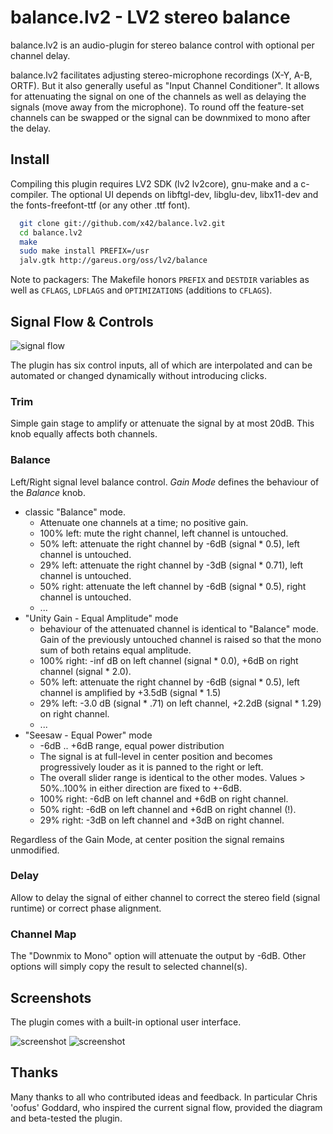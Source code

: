 balance.lv2 - LV2 stereo balance
================================

balance.lv2 is an audio-plugin for stereo balance control with
optional per channel delay.

balance.lv2 facilitates adjusting stereo-microphone recordings (X-Y, A-B, ORTF).
But it also generally useful as "Input Channel Conditioner".
It allows for attenuating the signal on one of the channels as well as
delaying the signals (move away from the microphone).
To round off the feature-set channels can be swapped or the signal can be
downmixed to mono after the delay.

Install
-------

Compiling this plugin requires LV2 SDK (lv2 lv2core), gnu-make and a c-compiler.
The optional UI depends on libftgl-dev, libglu-dev, libx11-dev and the
fonts-freefont-ttf (or any other .ttf font).

```bash
  git clone git://github.com/x42/balance.lv2.git
  cd balance.lv2
  make
  sudo make install PREFIX=/usr
  jalv.gtk http://gareus.org/oss/lv2/balance
```

Note to packagers: The Makefile honors `PREFIX` and `DESTDIR` variables as well
as `CFLAGS`, `LDFLAGS` and `OPTIMIZATIONS` (additions to `CFLAGS`).

Signal Flow & Controls
----------------------

![signal flow](https://raw.github.com/x42/balance.lv2/master/doc/signal_flow.png "Signal Flow")

The plugin has six control inputs, all of which are interpolated and can
be automated or changed dynamically without introducing clicks.

### Trim

Simple gain stage to amplify or attenuate the signal by at most 20dB.
This knob equally affects both channels.

### Balance

Left/Right signal level balance control.
*Gain Mode* defines the behaviour of the *Balance* knob.

* classic "Balance" mode.
  * Attenuate one channels at a time; no positive gain.
  * 100% left: mute the right channel, left channel is untouched.
  *  50% left: attenuate the right channel by -6dB (signal * 0.5), left channel is untouched.
  *  29% left: attenuate the right channel by -3dB (signal * 0.71), left channel is untouched.
  *  50% right: attenuate the left channel by -6dB (signal * 0.5), right channel is untouched.
  * ...
* "Unity Gain - Equal Amplitude" mode
  * behaviour of the attenuated channel is identical to "Balance" mode.
    Gain of the previously untouched channel is raised so that the mono sum of both retains equal amplitude.
  * 100% right: -inf dB on left channel (signal * 0.0), +6dB on right channel (signal * 2.0).
  *  50% left: attenuate the right channel by -6dB (signal * 0.5), left channel is amplified by +3.5dB (signal * 1.5)
  *  29% left: -3.0 dB (signal * .71) on left channel,  +2.2dB (signal * 1.29) on right channel.
  * ...
* "Seesaw - Equal Power" mode
  * -6dB .. +6dB range, equal power distribution
  * The signal is at full-level in center position and becomes progressively louder as it is panned to the right or left.
  * The overall slider range is identical to the other modes.
    Values > 50%..100% in either direction are fixed to +-6dB.
  * 100% right: -6dB on left channel and +6dB on right channel.
  *  50% right: -6dB on left channel and +6dB on right channel (!).
  *  29% right: -3dB on left channel and +3dB on right channel.

Regardless of the Gain Mode, at center position the signal remains unmodified.

### Delay

Allow to delay the signal of either channel to correct the stereo field (signal runtime) or correct phase alignment.

### Channel Map

The "Downmix to Mono" option will attenuate the output by -6dB. Other options will simply copy
the result to selected channel(s).

Screenshots
-----------
The plugin comes with a built-in optional user interface.

![screenshot](https://raw.github.com/x42/balance.lv2/master/doc/screenshot_ui.png "Built-in openGL GUI")
![screenshot](https://raw.github.com/x42/balance.lv2/master/doc/screenshot_ardour.png "Basic controls in Ardour")

Thanks
------
Many thanks to all who contributed ideas and feedback. In particular
Chris 'oofus' Goddard, who inspired the current signal flow, provided
the diagram and beta-tested the plugin.

